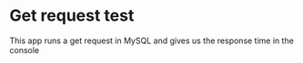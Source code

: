 # Get request test
This app runs a get request in MySQL and gives us the response time in the console